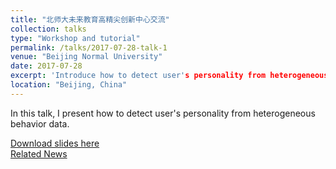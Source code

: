 ```yaml
---
title: "北师大未来教育高精尖创新中心交流"
collection: talks
type: "Workshop and tutorial"
permalink: /talks/2017-07-28-talk-1
venue: "Beijing Normal University"
date: 2017-07-28
excerpt: 'Introduce how to detect user's personality from heterogeneous behavior data'
location: "Beijing, China"
---
```


In this talk, I present how to detect user's personality from heterogeneous behavior data. 

[Download slides here](https://zhfzhmsra.github.io/files/novelty_seeking_detect.pdf)<br />
[Related News](http://aic-fe.bnu.edu.cn/xwdt/zxxw/35599.html)



